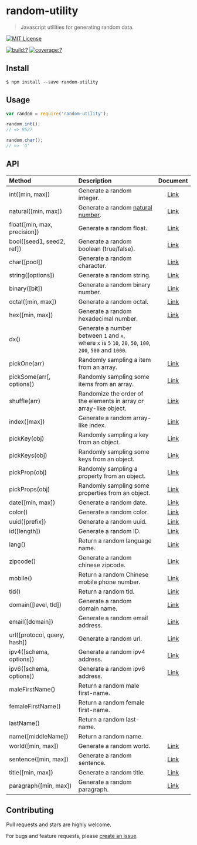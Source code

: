 # random-utility

> Javascript utilities for generating random data.


[![MIT License](https://img.shields.io/badge/license-MIT_License-green.svg?style=flat-square)](https://github.com/mock-end/random-utility/blob/master/LICENSE)

[![build:?](https://img.shields.io/travis/mock-end/random-utility/master.svg?style=flat-square)](https://travis-ci.org/mock-end/random-utility)
[![coverage:?](https://img.shields.io/coveralls/mock-end/random-utility/master.svg?style=flat-square)](https://coveralls.io/github/mock-end/random-utility)


## Install

```
$ npm install --save random-utility
```

## Usage

```js
var random = require('random-utility');

random.int();
// => 9527

random.char();
// => 'G'

```

## API

| Method | Description  | Document |
|:-------|:-------------|:--------:|
| int([min, max])               | Generate a random integer.  | [Link](https://github.com/mock-end/random-integral#random-integral)  |
| natural([min, max])           | Generate a random [natural number](https://en.wikipedia.org/wiki/Natural_number).  | [Link](https://github.com/mock-end/random-natural#random-natural)  |
| float([min, max, precision])  | Generate a random float.  | [Link](https://github.com/mock-end/random-decimal#random-decimal)  |
| bool([seed1, seed2, ref])     | Generate a random boolean (true/false). | [Link](https://github.com/mock-end/random-bool#random-bool)  |
| char([pool])                  | Generate a random character. | [Link](https://github.com/mock-end/random-char#random-char)  |
| string([options])             | Generate a random string. | [Link](https://github.com/mock-end/random-utility/blob/master/lib/string.js#L11)  |
| binary([bit])                 | Generate a random binary number. | [Link](https://github.com/mock-end/random-binary#random-binary) |
| octal([min, max])             | Generate a random octal. | [Link](https://github.com/mock-end/random-octal#random-octal) |
| hex([min, max])               | Generate a random hexadecimal number. | [Link](https://github.com/mock-end/random-hexadecimal#random-hexadecimal) |
| dx()                          | Generate a number between `1` and `x`,<br> where `x` is `5` `10`, `20`, `50`, `100`, `200`, `500` and `1000`. |  |
| pickOne(arr)                  | Randomly sampling a item from an array. | [Link](https://github.com/mock-end/pick-item#pick-item) |
| pickSome(arr[, options])      | Randomly sampling some items from an array. | [Link](https://github.com/mock-end/pick-items#pick-items) |
| shuffle(arr)                  | Randomize the order of the elements in array or array-like object. | [Link](https://github.com/mock-end/shuffle-arr#shuffle-arr) |
| index([max])                  | Generate a random array-like index. | [Link](https://github.com/mock-end/random-index#random-index) |
| pickKey(obj)                  | Randomly sampling a key from an object. | [Link](https://github.com/mock-end/pick-key#pick-key) |
| pickKeys(obj)                 | Randomly sampling some keys from an object. | [Link](https://github.com/mock-end/pick-keys#pick-keys) |
| pickProp(obj)                 | Randomly sampling a property from an object. | [Link](https://github.com/mock-end/pick-prop#pick-prop) |
| pickProps(obj)                | Randomly sampling some properties from an object. | [Link](https://github.com/mock-end/pick-props#pick-props) |
| date([min, max])              | Generate a random date. | [Link](https://github.com/mock-end/random-datetime#random-datetime) |
| color()                       | Generate a random color. | [Link](https://github.com/mock-end/random-color#random-color) |
| uuid([prefix])                | Generate a random uuid. | [Link](https://github.com/mock-end/random-uuid#random-uuid) |
| id([length])                  | Generate a random ID. | [Link](https://github.com/mock-end/random-identity#random-identity) |
| lang()                        | Return a random language name. | [Link](https://github.com/mock-end/random-lang#random-lang) |
| zipcode()                     | Generate a random chinese zipcode. | [Link](https://github.com/mock-end/random-zipcode#random-zipcode) |
| mobile()                      | Return a random Chinese mobile phone number. | [Link](https://github.com/mock-end/random-mobile#random-mobile) |
| tld()                         | Return a random tld. | [Link](https://github.com/mock-end/random-tld#random-tld) |
| domain([level, tld])          | Generate a random domain name. | [Link](https://github.com/mock-end/random-domains#random-domains) |
| email([domain])               | Generate a random email address. | [Link](https://github.com/mock-end/random-email#random-email) |
| url([protocol, query, hash])  | Generate a random url. | [Link](https://github.com/mock-end/random-uri#random-uri) |
| ipv4([schema, options])       | Generate a random ipv4 address. | [Link](https://github.com/mock-end/random-ipv4#random-ipv4) |
| ipv6([schema, options])       | Generate a random ipv6 address.| [Link](https://github.com/mock-end/random-ipv6#random-ipv6) |
| maleFirstName()               | Return a random male first-name. | |
| femaleFirstName()             | Return a random female first-name. | |
| lastName()                    | Return a random last-name. | |
| name([middleName])            | Return a random name. | |
| world([min, max])             | Generate a random world. | [Link](https://github.com/mock-end/random-lorem#random-lorem) |
| sentence([min, max])          | Generate a random sentence. | [Link](https://github.com/mock-end/random-sentence#random-sentence) |
| title([min, max])             | Generate a random title. | [Link](https://github.com/mock-end/random-title#random-title) |
| paragraph([min, max])         | Generate a random paragraph. | [Link](https://github.com/mock-end/random-paragraph#random-paragraph) |


## Contributing

Pull requests and stars are highly welcome.

For bugs and feature requests, please [create an issue](https://github.com/mock-end/random-utility/issues/new).
